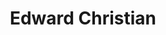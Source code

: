 ---
layout: page
title: Edward Christian
description: Fall 2020 - Spring 2021
img: assets/img/members/ed.jpg
importance: 6
category: Master Students Alumni
---